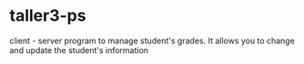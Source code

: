 # taller3-ps
client - server program to manage student's grades. It allows you to change and update the student's information
